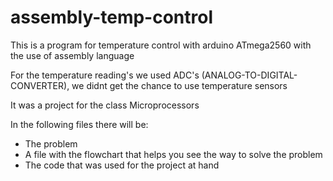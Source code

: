 # assembly-temp-control
This is a program for temperature control with arduino ATmega2560 with the use of assembly language

For the temperature reading's we used ADC's (ANALOG-TO-DIGITAL-CONVERTER), we didnt get the chance to use temperature sensors

It was a project for the class Microprocessors

In the following files there will be:
- The problem
- A file with the flowchart that helps you see the way to solve the problem
- The code that was used for the project at hand





